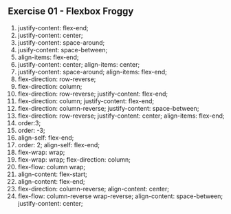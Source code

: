 ## Exercise 01 - Flexbox Froggy

1. justify-content: flex-end;
2. justify-content: center;
3. justify-content: space-around;
4. jusify-content: space-between;
5. align-items: flex-end;
6. justify-content: center;
   align-items: center;
7. justify-content: space-around;
   align-items: flex-end;
8. flex-direction: row-reverse;
9. flex-direction: column;
10. flex-direction: row-reverse;
    justify-content: flex-end;
11. flex-direction: column;
    justify-content: flex-end;
12. flex-direction: column-reverse;
    justify-content: space-between;
13. flex-direction: row-reverse;
    justify-content: center;
    align-items: flex-end;
14. order:3;
15. order: -3;
16. align-self: flex-end;
17. order: 2;
    align-self: flex-end;
18. flex-wrap: wrap;
19. flex-wrap: wrap;
    flex-direction: column;
20. flex-flow: column wrap;
21. align-content: flex-start;
22. align-content: flex-end;
23. flex-direction: column-reverse;
    align-content: center;
24. flex-flow: column-reverse wrap-reverse;
    align-content: space-between;
    justify-content: center;
